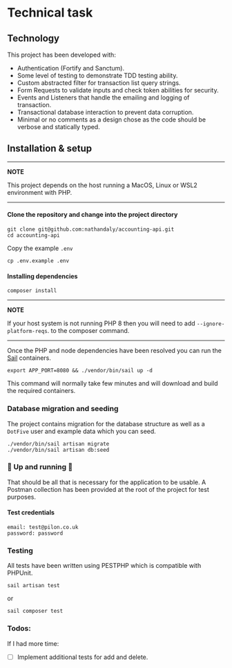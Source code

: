 # Technical task

## Technology

This project has been developed with:
 - Authentication (Fortify and Sanctum).
 - Some level of testing to demonstrate TDD testing ability.  
 - Custom abstracted filter for transaction list query strings.
 - Form Requests to validate inputs and check token abilities for security.
 - Events and Listeners that handle the emailing and logging of transaction. 
 - Transactional database interaction to prevent data corruption.
 - Minimal or no comments as a design chose as the code should be verbose and statically typed.

## Installation & setup

---
**NOTE**

This project depends on the host running a MacOS, Linux or WSL2 environment with PHP.

---

#### Clone the repository and change into the project directory
```
git clone git@github.com:nathandaly/accounting-api.git
cd accounting-api
```
Copy the example `.env`
```
cp .env.example .env
```
#### Installing dependencies
```
composer install
```

---
**NOTE**

If your host system is not running PHP 8 then you will need to add `--ignore-platform-reqs`. to the composer command.

---

Once the PHP and node dependencies have been resolved you can run the [Sail](https://laravel.com/docs/8.x/sail#introduction) containers.

```
export APP_PORT=8080 && ./vendor/bin/sail up -d
```
This command will normally take few minutes and will download and build the required containers.

### Database migration and seeding
The project contains migration for the database structure as well as a `DotFive` user and example data which you can seed.
```
./vendor/bin/sail artisan migrate
./vendor/bin/sail artisan db:seed
```

### :tada: Up and running :tada:
That should be all that is necessary for the application to be usable.
A Postman collection has been provided at the root of the project for test purposes.
#### Test credentials
```
email: test@pilon.co.uk
password: password
```

### Testing

All tests have been written using PESTPHP which is compatible with PHPUnit.
```
sail artisan test
```
or
```
sail composer test
```

### Todos:

If I had more time:
- [ ] Implement additional tests for add and delete.
